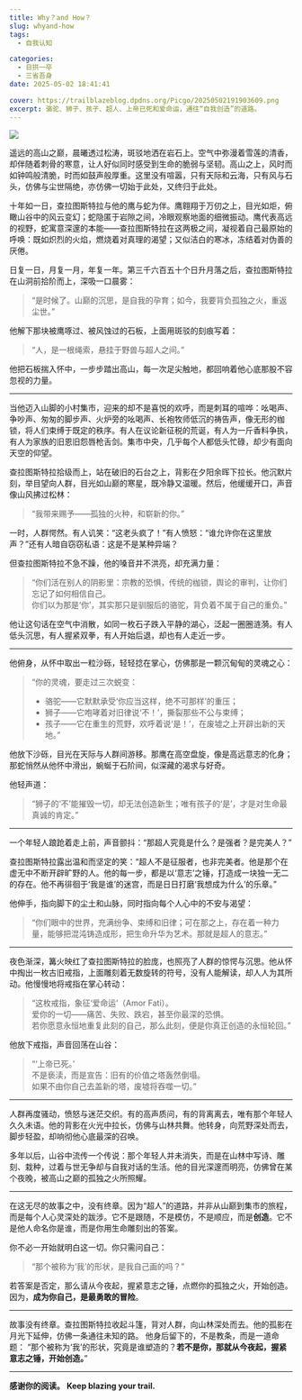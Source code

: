 ```yaml
---
title: Why？and How？
slug: whyand-how
tags:
  - 自我认知

categories:
  - 日拱一卒
  - 三省吾身
date: 2025-05-02 18:41:41

cover: https://trailblazeblog.dpdns.org/Picgo/20250502191903609.png
excerpt: 骆驼、狮子、孩子、超人、上帝已死和爱命运，通往“自我创造”的道路。
---
```

<!-- 正文开始 -->

![](https://trailblazeblog.dpdns.org/Picgo/20250502191903609.png)

遥远的高山之巅，晨曦透过松涛，斑驳地洒在岩石上。空气中弥漫着雪莲的清香，却伴随着刺骨的寒意，让人好似同时感受到生命的脆弱与坚韧。高山之上，风时而如钟鸣般清脆，时而如鼓声般厚重。这里没有喧嚣，只有天际和云海，只有风与石头，仿佛与尘世隔绝，亦仿佛一切始于此处，又终归于此处。

十年如一日，查拉图斯特拉与他的鹰与蛇为伴。鹰翱翔于万仞之上，目光如炬，俯瞰山谷中的风云变幻；蛇隐匿于岩隙之间，冷眼观察地面的细微振动。鹰代表高远的视野，蛇寓意深邃的本能——查拉图斯特拉在这两极之间，凝视着自己最原始的呼唤：既如炽烈的火焰，燃烧着对真理的渴望；又似洁白的寒冰，冻结着对伪善的厌倦。

日复一日，月复一月，年复一年。第三千六百五十个日升月落之后，查拉图斯特拉在山洞前拾阶而上，深吸一口晨雾：

> “是时候了。山巅的沉思，是自我的孕育；如今，我要背负孤独之火，重返尘世。”

他解下那块被鹰啄过、被风蚀过的石板，上面用斑驳的刻痕写着：

> “人，是一根绳索，悬挂于野兽与超人之间。”

他把石板揣入怀中，一步步踏出高山，每一次足尖触地，都回响着他心底那股不容忽视的力量。

---

当他迈入山脚的小村集市，迎来的却不是喜悦的欢呼，而是刺耳的喧哗：吆喝声、争吵声、匆匆的脚步声、火炉旁的吆喝声、长袍牧师低沉的祷告声，像无形的枷锁，将人们束缚于既定的秩序。有人在议论新征税的荒诞，有人为一斤香料争执，有人为家族的旧恩旧怨唇枪舌剑。集市中央，几乎每个人都低头忙碌，却少有面向天空的仰望。

查拉图斯特拉拾级而上，站在破旧的石台之上，背影在夕阳余晖下拉长。他沉默片刻，举目望向人群，目光如山巅的寒星，既冷静又温暖。然后，他缓缓开口，声音像山风拂过松林：

> “我带来赐予——孤独的火种，和崭新的你。”

一时，人群愕然。有人讥笑：“这老头疯了！”有人愤怒：“谁允许你在这里放声？”还有人暗自窃窃私语：这是不是某种异端？

但查拉图斯特拉不急不躁，他的嗓音并不洪亮，却充满力量：

> “你们活在别人的阴影里：宗教的恐惧，传统的枷锁，舆论的审判，让你们忘记了如何相信自己。  
>  你们以为那是‘你’，其实那只是驯服后的骆驼，背负着不属于自己的重负。”

他让这句话在空气中消散，如同一枚石子跌入平静的湖心，泛起一圈圈涟漪。有人低头沉思，有人握紧双拳，有人开始后退，却也有人走近一步。

---

他俯身，从怀中取出一粒沙砾，轻轻捻在掌心，仿佛那是一颗沉甸甸的灵魂之心：

> “你的灵魂，要走过三次蜕变：  
>  - 骆驼——它默默承受‘你应当这样，绝不可那样’的重压；  
>  - 狮子——它咆哮着对旧律说‘不！’，撕裂那些不公与束缚；  
>  - 孩子——它在重生的荒野，欢呼着说‘是！’，在废墟之上开辟出新的天地。”

他放下沙砾，目光在天际与人群间游移。那鹰在高空盘旋，像是高远意志的化身；那蛇悄然从他怀中滑出，蜿蜒于石阶间，似深藏的渴求与好奇。

他轻声道：

> “狮子的‘不’能摧毁一切，却无法创造新生；唯有孩子的‘是’，才是对生命最真诚的肯定。”

---

一个年轻人踉跄着走上前，声音颤抖：“那超人究竟是什么？是强者？是完美人？”

查拉图斯特拉露出温和而坚定的笑：“超人不是征服者，也非完美者。他是那个在虚无中不断开辟旷野的人。他的每一步，都是以‘意志’之锤，打造成一块独一无二的存在。他不再徘徊于‘我是谁’的迷宫，而是日日打磨‘我想成为什么’的乐章。”

他伸手，指向脚下的尘土和山脉，同时指向每个人心中的不安与渴望：

> “你们眼中的世界，充满纷争、束缚和旧律；可在那之上，存在着一种力量，能够把混沌铸造成形，把生命升华为艺术。那就是超人的意志。”

---

夜色渐深，篝火映红了查拉图斯特拉的脸庞，也照亮了人群的惊愕与沉思。他从怀中掏出一枚古旧戒指，上面雕刻着无数旋转的符号，没有人能解读，却人人为其所动。他慢慢地将戒指在掌心转动：

> “这枚戒指，象征‘爱命运’（Amor Fati）。  
>  爱你的一切——痛苦、失败、跌宕，甚至你最深的恐惧。  
>  若你愿意永恒地重复此刻的自己，那么此刻，便是你真正创造的永恒轮回。”

他放下戒指，声音回荡在山谷：

> “‘上帝已死。’  
>  不是亵渎，而是宣告：旧有的价值之塔轰然倒塌。  
>  如果不由你自己去盖新的塔，废墟将吞噬一切。”

---

人群再度骚动，愤怒与迷茫交织。有的高声质问，有的背离离去，唯有那个年轻人久久未语。他的背影在火光中拉长，仿佛与山林共舞。他转身，向荒野深处而去，脚步轻盈，却响彻他心底最深的召唤。

多年以后，山谷中流传一个传说：那个年轻人并未消失，而是在山林中写诗、雕刻、栽种，过着与世无争却与自我对话的生活。他的目光深邃而明亮，仿佛曾在某个夜晚，被高山之巅的孤独之火所照耀。

---

在这无尽的故事之中，没有终章。因为“超人”的道路，并非从山巅到集市的旅程，而是每个人心灵深处的跋涉。它不是跟随，不是模仿，不是顺应，而是**创造**。它不是他人命名你是谁，而是你用生命雕刻出的答案。

你不必一开始就明白这一切。你只需问自己：

> “那个被称为‘我’的形状，是我自己画的吗？”

若答案是否定，那么请从今夜起，握紧意志之锤，点燃你的孤独之火，开始创造。因为，**成为你自己，是最勇敢的冒险**。

---
故事没有终章。查拉图斯特拉收起斗篷，背对人群，向山林深处而去。他的孤影在月光下延伸，仿佛一条通往未知的路。
他身后留下的，不是教条，而是一道命题：
“那个被称为‘我’的形状，究竟是谁塑造的？**若不是你，那就从今夜起，握紧意志之锤，开始创造。**”

---

**感谢你的阅读。**
**Keep blazing your trail.**